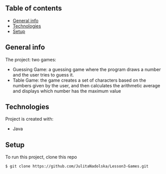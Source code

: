 ## Table of contents
* [General info](#general-info)
* [Technologies](#technologies)
* [Setup](#setup)

## General info
The project: two games:
- Guessing Game: a guessing game where the program draws a number and the user tries to guess it.
- Table Game: the game creates a set of characters based on the numbers given by the user, and then calculates the arithmetic average and displays which number has the maximum value
	
## Technologies
Project is created with:
* Java
	
## Setup
To run this project, clone this repo 

```
$ git clone https://github.com/JulitaNadolska/Lesson3-Games.git
```

